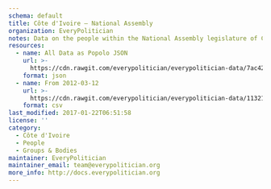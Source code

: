 ```yaml
---
schema: default
title: Côte d'Ivoire — National Assembly
organization: EveryPolitician
notes: Data on the people within the National Assembly legislature of Côte d'Ivoire.
resources:
  - name: All Data as Popolo JSON
    url: >-
      https://cdn.rawgit.com/everypolitician/everypolitician-data/7ac4285afd74263617e71b23a059a0e8f3117428/data/Ivory_Coast/Assembly/ep-popolo-v1.0.json
    format: json
  - name: From 2012-03-12
    url: >-
      https://cdn.rawgit.com/everypolitician/everypolitician-data/113211d6715ec0c6dd56d04ce17017e593ddcbd5/data/Ivory_Coast/Assembly/term-2.2.csv
    format: csv
last_modified: 2017-01-22T06:51:58
license: ''
category:
  - Côte d'Ivoire
  - People
  - Groups & Bodies
maintainer: EveryPolitician
maintainer_email: team@everypolitician.org
more_info: http://docs.everypolitician.org
---
```

